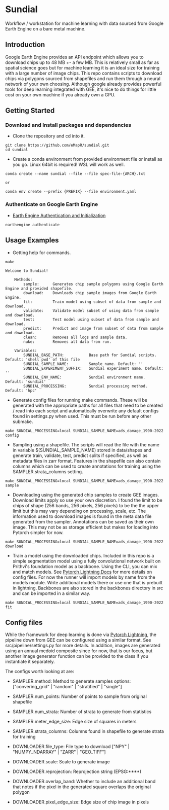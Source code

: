 # Sundial
Workflow / workstation for machine learning with data sourced from Google Earth Engine on a bare metal machine.

## Introduction

Google Earth Engine provides an API endpoint which allows you to download chips up to 48 MB +- a few MB. This is relatively small as far as spatial science goes but for machine learning it is an ideal size for training with a large number of image chips. This repo contains scripts to download chips via polygons sourced from shapefiles and run them through a neural network of your own choosing. Although google already provides powerful tools for deep learning integrated with GEE, it's nice to do things for little cost on your own machine if you already own a GPU.

## Getting Started

### Download and Install packages and dependencies

- Clone the repository and cd into it. 

```
git clone https://github.com/eMapR/sundial.git
cd sundial
```

- Create a conda environment from provided environment file or install as you go. Linux 64bit is required! WSL will work as well.

```
conda create --name sundial --file --file spec-file-{ARCH}.txt

or

conda env create --prefix {PREFIX} --file environment.yaml
```

### Authenticate on Google Earth Engine

- [Earth Engine Authentication and Initialization](https://developers.google.com/earth-engine/guides/auth)

```
earthengine authenticate
```

## Usage Examples

- Getting help for commands.

```Shell
make

Welcome to Sundial!

    Methods:
        sample:      Generates chip sample polygons using Google Earth Engine and provided shapefile.
        download:    Downloads chip sample images from Google Earth Engine.
        fit:         Train model using subset of data from sample and download.
        validate:    Validate model subset of using data from sample and download.
        test:        Test model using subset of data from sample and download.
        predict:     Predict and image from subset of data from sample and download.
        clean:       Removes all logs and sample data.
        nuke:        Removes all data from run.

    Variables:
        SUNDIAL_BASE_PATH:           Base path for Sundial scripts. Default: 'shell pwd' of this file
        SUNDIAL_SAMPLE_NAME:         Sample name. Default: ''
        SUNDIAL_EXPERIMENT_SUFFIX:   Sundial experiment name. Default: ''
        SUNDIAL_ENV_NAME:            Sundial environment name. Default: 'sundial'
        SUNDIAL_PROCESSING:          Sundial processing method. Default: 'hpc'
```

- Generate config files for running make commands. These will be generated with the appropriate paths for all files that need to be created / read into each script and automatically overwrite any default configs found in settings.py when used. This must be run before any other submake.
```Shell
make SUNDIAL_PROCESSING=local SUNDIAL_SAMPLE_NAME=ads_damage_1990-2022 config
```

- Sampling using a shapefile. The scripts will read the file with the name in variable $(SUNDIAL_SAMPLE_NAME) stored in data/shapes and generate train, validate, test, predict splits if specified, as well as metadata files in zarr format. Features in the shapefile can also contain columns which can be used to create annotations for training using the SAMPLER.strata_columns setting.
```Shell
make SUNDIAL_PROCESSING=local SUNDIAL_SAMPLE_NAME=ads_damage_1990-2022 sample
```

- Downloading using the generated chip samples to create GEE images. Download limits apply so use your own discretion. I found the limit to be chips of shape (256 bands, 256 pixels, 256 pixels) to be the the upper limit but this may vary depending on processing, scale, etc. The information used to download images is found in the meta data file generated from the sampler. Annotations can be saved as their own image. This may not be as storage efficient but makes for loading into Pytorch simpler for now.
```Shell
make SUNDIAL_PROCESSING=local SUNDIAL_SAMPLE_NAME=ads_damage_1990-2022 download
```

- Train a model using the downloaded chips. Included in this repo is a simple segmentation model using a fully convolutional network built on Prithvi's foundation model as a backbone. Using the CLI, you can mix and match models. See [Pytorch Lightning Docs](https://lightning.ai/docs/pytorch/stable/cli/lightning_cli.html) for more details on config files. For now the runner will import models by name from the models module. Write additional models there or use one that is prebuilt in lightning. Backbones are also stored in the backbones directory in src and can be imported in a similar way.
```Shell
make SUNDIAL_PROCESSING=local SUNDIAL_SAMPLE_NAME=ads_damage_1990-2022 fit
```

## Config files

While the framework for deep learning is done via [Pytorch Lightning](https://lightning.ai/docs/pytorch/stable/cli/lightning_cli.html), the pipeline down from GEE can be configured using a similar format. See src/pipeline/settings.py for more details. In addition, images are generated using an annual medoid composite since for now, that is our focus, but another image generator function can be provided to the class if you instantiate it separately.

The configs worth looking at are:
  - SAMPLER.method: Method to generate samples options: ["convering_grid" | "random" | "stratified" | "single"]
  - SAMPLER.num_points: Number of points to sample from original shapefile
  - SAMPLER.num_strata: Number of strata to generate from statistics
  - SAMPLER.meter_edge_size: Edge size of squares in meters
  - SAMPLER.strata_columns: Columns found in shapefile to generate strata for training

  - DOWNLOADER.file_type: File type to download ["NPY" | "NUMPY_NDARRAY" | "ZARR" | "GEO_TIFF"]
  - DOWNLOADER.scale: Scale to generate image
  - DOWNLOADER.reprojection: Reprojection string (EPSG:****)
  - DOWNLOADER.overlap_band: Whether to include an additional band that notes if the pixel in the generated square overlaps the original polygon
  - DOWNLOADER.pixel_edge_size: Edge size of chip image in pixels

